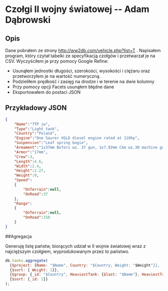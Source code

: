 # Czołgi II wojny światowej -- Adam Dąbrowski

## Opis
Dane pobrałem ze strony http://ww2db.com/vehicle.php?list=T . Napisałem program, który czytał tabelki ze specyfikacją czołgów i przetwarzał je na CSV. Wyczyściłem je przy pomocy Google Refine:
* Usunąłem jednostki długości, szerokości, wysokości i ciężaru oraz przetworzyłem je na wartość numeryczną.
* Podzieliłem prędkość i zasięg na drodze i w terenie na dwie kolumny
* Przy pomocy opcji Facets usunąłem błędne dane
* Eksportowałem do postaci JSON

## Przykładowy JSON
```json
{
	"Name":"7TP jw",
	"Type":"Light tank",
	"Country":"Poland",
	"Engine":"One Saurer VGLD diesel engine rated at 110hp",
	"Suspension":"Leaf spring bogie",
	"Armament":"1x37mm Bofors wz. 37 gun, 1x7.92mm Ckm wz.30 machine gun",
	"Armor":"17mm",
	"Crew":3,
	"Length":4.6,
	"Width":2.4,
	"Height":2.27,
	"Weight":9,
	"Speed":
	{
		"OnTerrain":null,
		"OnRoad":37
	},
	"Range":
	{
		"OnTerrain":null,
		"OnRoad":150
	}
}
```

##Agregacja

Generuję listę państw, biorących udział w II wojnie światowej wraz z najcięższym czołgiem, wyprodukowanym przez to państwo.

```js
db.tanks.aggregate(
  {$project: {Name: "$Name", Country: "$Country, Weight: "$Weight"}},
  {$sort: { Weight: 1}},
  {$group: {_id: "$Country", HeaviestTank: {$last: "$Name"}, HeaviestTankWeight: {$last: "$Weight"}}},
  {$sort: {_id: 1}}
);
```
